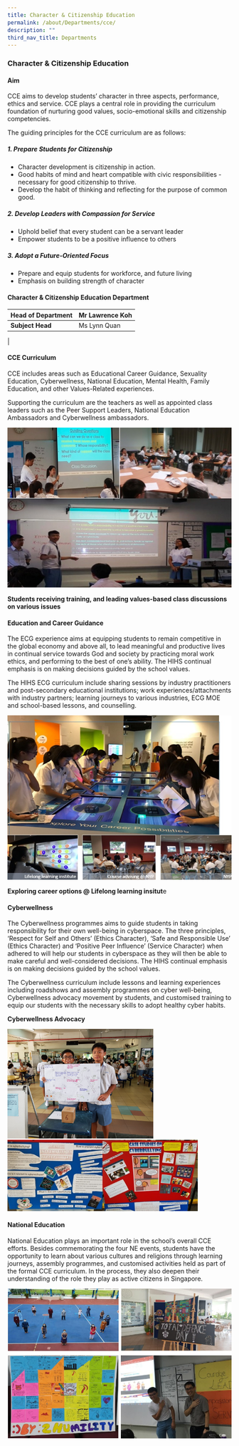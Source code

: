 ```yaml
---
title: Character & Citizenship Education
permalink: /about/Departments/cce/
description: ""
third_nav_title: Departments
---
```

### **Character & Citizenship Education**
#### **Aim**
CCE aims to develop students’ character in three aspects, performance, ethics and service. CCE plays a central role in providing the curriculum foundation of nurturing good values, socio-emotional skills and citizenship competencies.

The guiding principles for the CCE curriculum are as follows:

##### **1. Prepare Students for Citizenship**
* Character development is citizenship in action.
* Good habits of mind and heart compatible with civic responsibilities - necessary for good citizenship to thrive.
* Develop the habit of thinking and reflecting for the purpose of common good.

##### **2. Develop Leaders with Compassion for Service**
* Uphold belief that every student can be a servant leader
* Empower students to be a positive influence to others

##### **3. Adopt a Future-Oriented Focus**
* Prepare and equip students for workforce, and future living
* Emphasis on building strength of character

#### **Character & Citizenship Education Department**

| **Head of Department** | Mr Lawrence Koh |
|---|---|
| **Subject Head** | Ms Lynn Quan |
| 

#### **CCE Curriculum**

CCE includes areas such as Educational Career Guidance, Sexuality Education, Cyberwellness, National Education, Mental Health, Family Education, and other Values-Related experiences.

Supporting the curriculum are the teachers as well as appointed class leaders such as the Peer Support Leaders, National Education Ambassadors and Cyberwellness ambassadors.

![](/images/cce%201.jpg)

**Students receiving training, and leading values-based class discussions on various issues**

#### **Education and Career Guidance**
The ECG experience aims at equipping students to remain competitive in the global economy and above all, to lead meaningful and productive lives in continual service towards God and society by practicing moral work ethics, and performing to the best of one’s ability. The HIHS continual emphasis is on making decisions guided by the school values.

The HIHS ECG curriculum include sharing sessions by industry practitioners and post-secondary educational institutions; work experiences/attachments with industry partners; learning journeys to various industries, ECG MOE and school-based lessons, and counselling.

![](/images/cce%202.jpg)

**Exploring career options @ Lifelong learning insitut**e

#### **Cyberwellness**

The Cyberwellness programmes aims to guide students in taking responsibility for their own well-being in cyberspace. The three principles, ‘Respect for Self and Others’ (Ethics Character), ‘Safe and Responsible Use’ (Ethics Character) and ‘Positive Peer Influence’ (Service Character) when adhered to will help our students in cyberspace as they will then be able to make careful and well-considered decisions. The HIHS continual emphasis is on making decisions guided by the school values.

The Cyberwellness curriculum include lessons and learning experiences including roadshows and assembly programmes on cyber well-being, Cyberwellness advocacy movement by students, and customised training to equip our students with the necessary skills to adopt healthy cyber habits.

**Cyberwellness Advocacy**

<img src="/images/cce%203.jpg" 
     style="width:65%">
<img src="/images/cce4.jpg" 
     style="width:85%">
		 
#### **National Education**

National Education plays an important role in the school’s overall CCE efforts. Besides commemorating the four NE events, students have the opportunity to learn about various cultures and religions through learning journeys, assembly programmes, and customised activities held as part of the formal CCE curriculum. In the process, they also deepen their understanding of the role they play as active citizens in Singapore.

![](/images/cce%205.jpg)